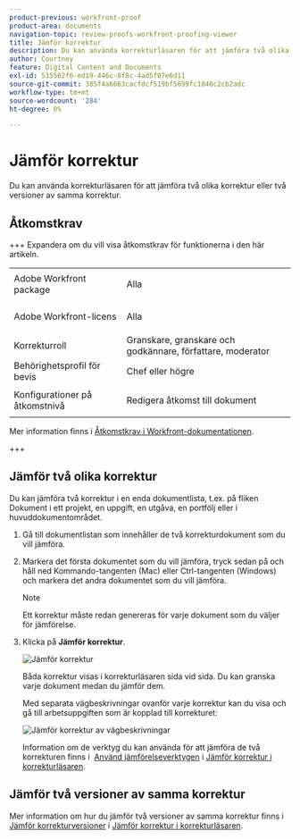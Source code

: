 ```yaml
---
product-previous: workfront-proof
product-area: documents
navigation-topic: review-proofs-workfront-proofing-viewer
title: Jämför korrektur
description: Du kan använda korrekturläsaren för att jämföra två olika korrektur eller två versioner av samma korrektur.
author: Courtney
feature: Digital Content and Documents
exl-id: 515562f6-ed19-446c-8f8c-4ad5f07e6d11
source-git-commit: 385f4a6663cacfdcf519bf5699fc1840c2cb2adc
workflow-type: tm+mt
source-wordcount: '284'
ht-degree: 0%

---
```


# Jämför korrektur

Du kan använda korrekturläsaren för att jämföra två olika korrektur eller två versioner av samma korrektur.

## Åtkomstkrav

+++ Expandera om du vill visa åtkomstkrav för funktionerna i den här artikeln.

<table style="table-layout:auto"> 
 <col> 
 <col> 
 <tbody> 
  <tr> 
   <td role="rowheader">Adobe Workfront package</td> 
   <td> <p>Alla</p> </td> 
  </tr> 
  <tr> 
   <td role="rowheader">Adobe Workfront-licens</td> 
   <td> <p>Alla</p> </td> 
  </tr> 
  <tr> 
   <td role="rowheader">Korrekturroll </td> 
   <td>Granskare, granskare och godkännare, författare, moderator</td> 
  </tr> 
  <tr> 
   <td role="rowheader">Behörighetsprofil för bevis </td> 
   <td>Chef eller högre</td> 
  </tr> 
  <tr> 
   <td role="rowheader">Konfigurationer på åtkomstnivå</td> 
   <td> <p>Redigera åtkomst till dokument</p> </td> 
  </tr> 
 </tbody> 
</table>

Mer information finns i [Åtkomstkrav i Workfront-dokumentationen](/help/quicksilver/administration-and-setup/add-users/access-levels-and-object-permissions/access-level-requirements-in-documentation.md).

+++

## Jämför två olika korrektur

Du kan jämföra två korrektur i en enda dokumentlista, t.ex. på fliken Dokument i ett projekt, en uppgift, en utgåva, en portfölj eller i huvuddokumentområdet.

1. Gå till dokumentlistan som innehåller de två korrekturdokument som du vill jämföra.
1. Markera det första dokumentet som du vill jämföra, tryck sedan på och håll ned Kommando-tangenten (Mac) eller Ctrl-tangenten (Windows) och markera det andra dokumentet som du vill jämföra.

   >[!NOTE]
   >
   >Ett korrektur måste redan genereras för varje dokument som du väljer för jämförelse.

1. Klicka på **Jämför korrektur**.

   <!--
   <p data-mc-conditions="QuicksilverOrClassic.Draft mode">If this button is not visible, ensure that two proofed documents are selected.</p>
   -->

   ![Jämför korrektur](assets/compare-proofs-select-docs-350x138.jpg)

   Båda korrektur visas i korrekturläsaren sida vid sida. Du kan granska varje dokument medan du jämför dem.

   Med separata vägbeskrivningar ovanför varje korrektur kan du visa och gå till arbetsuppgiften som är kopplad till korrekturet:

   ![Jämför korrektur av vägbeskrivningar](assets/compare-proofs-breadcrumbs-350x148.jpg)

   Information om de verktyg du kan använda för att jämföra de två korrekturen finns i  [Använd jämförelseverktygen](../../../../workfront-proof/wp-work-proofsfiles/review-proofs-wpv/compare-proofs.md#using-compare-tools) i [Jämför korrektur i korrekturläsaren](../../../../workfront-proof/wp-work-proofsfiles/review-proofs-wpv/compare-proofs.md).

## Jämför två versioner av samma korrektur

Mer information om hur du jämför två versioner av samma korrektur finns i [Jämför korrekturversioner](../../../../workfront-proof/wp-work-proofsfiles/review-proofs-wpv/compare-proofs.md#comparing-proof-versions) i [Jämför korrektur i korrekturläsaren](../../../../workfront-proof/wp-work-proofsfiles/review-proofs-wpv/compare-proofs.md).
